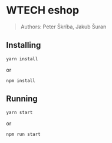 # WTECH eshop

> Authors: Peter Škríba, Jakub Šuran

## Installing

```console
yarn install
```

or

```console
npm install
```

## Running

```console
yarn start
```

or

```console
npm run start
```
